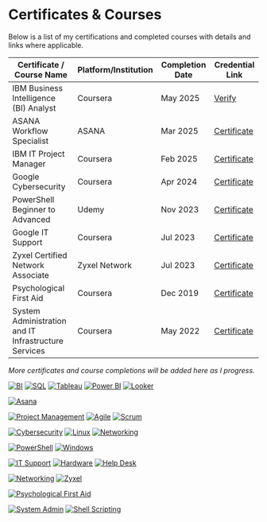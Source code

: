
# Certificates & Courses

Below is a list of my certifications and completed courses with details and links where applicable.

| Certificate / Course Name              | Platform/Institution | Completion Date | Credential Link                                  |
|--------------------------------------|---------------------|-----------------|------------------------------------------------|
| IBM Business Intelligence (BI) Analyst    | Coursera        | May 2025       | [Verify](https://www.coursera.org/account/accomplishments/professional-cert/S7PHZPPIGYDF)|
| ASANA Workflow Specialist                | ASANA            | Mar 2025      | [Certificate](https://certifications.asana.com/09f2e303-fab8-4535-acd5-f35085fbdaa5#acc.9F8EQxAT) |
| IBM IT Project Manager             | Coursera     | Feb 2025      | [Certificate](https://www.coursera.org/account/accomplishments/professional-cert/1WUQOFDWGQBL)       |
| Google Cybersecurity           | Coursera   | Apr 2024        | [Certificate](https://www.coursera.org/account/accomplishments/professional-cert/AK6ZWHKJTT4Y)    |
| PowerShell Beginner to Advanced           | Udemy   | Nov 2023        | [Certificate](https://www.udemy.com/certificate/UC-5a3da86e-4d19-4920-a2da-5775bfa931a0/)    |
| Google IT Support           | Coursera   | Jul 2023        | [Certificate](https://www.coursera.org/account/accomplishments/professional-cert/KM5NSQHZE64J)    |
| Zyxel Certified Network Associate           | Zyxel Network   | Jul 2023        | [Certificate](https://mycourse.app/XDTLTdmvvg9Z4vGw9)    |
| Psychological First Aid           | Coursera   | Dec 2019        | [Certificate](https://www.coursera.org/account/accomplishments/verify/M3HG5UZT5L64)    |
| System Administration and IT Infrastructure Services           | Coursera   | May 2022        | [Certificate](https://www.coursera.org/account/accomplishments/verify/DNS83ULA5CMM)    |

*More certificates and course completions will be added here as I progress.*


<!-- Business Intelligence -->
[![BI](https://img.shields.io/badge/Business%20Intelligence-%230073b1?logo=googleanalytics&logoColor=white)](https://www.ibm.com/topics/business-intelligence)
[![SQL](https://img.shields.io/badge/SQL-%234479A1?logo=postgresql&logoColor=white)](https://www.w3schools.com/sql/)
[![Tableau](https://img.shields.io/badge/Tableau-%23E97627?logo=tableau&logoColor=white)](https://help.tableau.com/)
[![Power BI](https://img.shields.io/badge/Power_BI-%23F2C811?logo=powerbi&logoColor=black)](https://learn.microsoft.com/en-us/power-bi/)
[![Looker](https://img.shields.io/badge/Looker-%234285F4?logo=looker&logoColor=white)](https://cloud.google.com/looker/docs)

<!-- Asana Workflow Specialist -->
[![Asana](https://img.shields.io/badge/Asana-%23FF5D6E?logo=asana&logoColor=white)](https://asana.com/guide/help/fundamentals/workflow-builder)

<!-- IT Project Manager -->
[![Project Management](https://img.shields.io/badge/Project%20Management-%232C3E50?logo=jira&logoColor=white)](https://www.pmi.org/about/learn-about-pmi/what-is-project-management)
[![Agile](https://img.shields.io/badge/Agile-%23239120?logo=scrumalliance&logoColor=white)](https://www.atlassian.com/agile)
[![Scrum](https://img.shields.io/badge/Scrum-%23F88D29?logo=scrumalliance&logoColor=white)](https://www.scrum.org/resources/what-is-scrum)

<!-- Cybersecurity -->
[![Cybersecurity](https://img.shields.io/badge/Cybersecurity-%23005A9C?logo=cisco&logoColor=white)](https://cloud.google.com/security)
[![Linux](https://img.shields.io/badge/Linux-%23FCC624?logo=linux&logoColor=black)](https://linuxjourney.com/)
[![Networking](https://img.shields.io/badge/Networking-%23000000?logo=wifi&logoColor=white)](https://www.cloudflare.com/learning/network-layer/what-is-networking/)

<!-- PowerShell -->
[![PowerShell](https://img.shields.io/badge/PowerShell-%235391FE?logo=powershell&logoColor=white)](https://learn.microsoft.com/en-us/powershell/)
[![Windows](https://img.shields.io/badge/Windows-%230078D6?logo=windows&logoColor=white)](https://learn.microsoft.com/en-us/windows/)

<!-- IT Support -->
[![IT Support](https://img.shields.io/badge/IT%20Support-%234285F4?logo=google&logoColor=white)](https://grow.google/certificates/it-support/)
[![Hardware](https://img.shields.io/badge/Hardware-%232F8D46?logo=nvidia&logoColor=white)](https://www.intel.com/content/www/us/en/support.html)
[![Help Desk](https://img.shields.io/badge/Help%20Desk-%234D4D4D?logo=zendesk&logoColor=white)](https://www.zendesk.com/help-desk/)

<!-- Network Associate -->
[![Networking](https://img.shields.io/badge/Networking-Basics-%2300B2A9?logo=wikimedia-commons&logoColor=white)](https://learning.zyxel.com/)
[![Zyxel](https://img.shields.io/badge/Zyxel-Certified-%23000000?logo=zyxel&logoColor=white)](https://learning.zyxel.com/)

<!-- Psychological First Aid -->
[![Psychological First Aid](https://img.shields.io/badge/Psychological%20First%20Aid-%234CAF50?logo=mdbook&logoColor=white)](https://www.coursera.org/learn/psychological-first-aid)

<!-- System Administration -->
[![System Admin](https://img.shields.io/badge/System%20Administration-%2322C55E?logo=linuxfoundation&logoColor=white)](https://www.coursera.org/learn/system-administration-it-infrastructure-services)
[![Shell Scripting](https://img.shields.io/badge/Bash-Scripting-%234EAA25?logo=gnubash&logoColor=white)](https://tldp.org/LDP/Bash-Beginners-Guide/html/)
